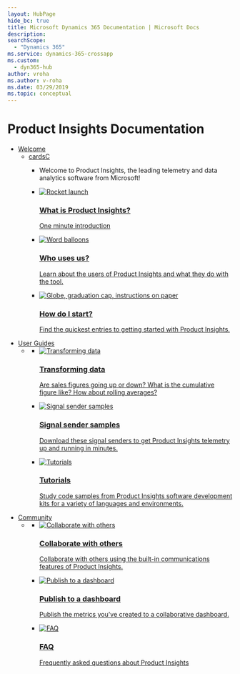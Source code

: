 ```yaml
---
layout: HubPage
hide_bc: true
title: Microsoft Dynamics 365 Documentation | Microsoft Docs
description: 
searchScope: 
  - "Dynamics 365"
ms.service: dynamics-365-crossapp
ms.custom: 
  - dyn365-hub
author: vroha
ms.author: v-roha
ms.date: 03/29/2019
ms.topic: conceptual
---
```

<div id="main" class="v2">
<div class="container">
    <h1>Product Insights Documentation</h1>
    <ul class="pivots">
        <li>
            <a href="#users">Welcome</a>
            <ul id="users">
                <li>
					<a href="#users-section">cardsC</a>
					<ul id="users-section" class="cardsC">
						<li>
							<div class="container intro">
								<p>Welcome to Product Insights, the leading telemetry and data analytics software from Microsoft!</p>
							</div>
						</li>
						<li>
							<a href="developers/quick-starts/what-is.md">
								<div class="cardSize">
									<div class="cardPadding">
										<div class="card">
											<div class="cardImageOuter">
												<div class="cardImage bgdAccent1">
													<img src="https://docs.microsoft.com/media/illustrations/bcs-user-management-add-customer-1.svg" alt="Rocket launch" data-linktype="external">
												</div>
											</div>
											<div class="cardText">
												<h3>What is Product Insights?</h3>
												<p>One minute introduction</p>
											</div>
										</div>
									</div>
								</div>
							</a>
						</li>
						<li>
							<a href="developers/quick-starts/who-uses.md">
								<div class="cardSize">
									<div class="cardPadding">
										<div class="card">
											<div class="cardImageOuter">
												<div class="cardImage bgdAccent1">
													<img src="https://docs.microsoft.com/media/illustrations/virtualization-hperv-server-community.svg" alt="Word balloons" data-linktype="external">
												</div>
											</div>
											<div class="cardText">
												<h3>Who uses us?</h3>
												<p>Learn about the users of Product Insights and what they do with the tool.</p>
											</div>
										</div>
									</div>
								</div>
							</a>
						</li>
						<li>
							<a href="developers/quick-starts/how-start.md">
								<div class="cardSize">
									<div class="cardPadding">
										<div class="card">
											<div class="cardImageOuter">
												<div class="cardImage bgdAccent1">
													<img src="https://docs.microsoft.com/media/illustrations/dynamics-training.svg" alt="Globe, graduation cap, instructions on paper" data-linktype="external">
												</div>
											</div>
											<div class="cardText">
												<h3>How do I start?</h3>
												<p>Find the quickest entries to getting started with Product Insights.</p>
											</div>
										</div>
									</div>
								</div>
							</a>
						</li>
					</ul>
                </li>
            </ul>
        </li>
        <li>
            <a href="#developers">User Guides</a>
            <ul id="developers">
                <li>
                    <a href="#dev-section"></a>
                    <ul id="dev-section" class="cardsC">
                        <li>
							<a href="developers/quick-starts/3_transform.md">
								<div class="cardSize">
									<div class="cardPadding">
										<div class="card">

<div class="cardImageOuter"><div class="cardImage bgdAccent1">
<img src="https://docs.microsoft.com/media/illustrations/team-services-agile-track.svg" alt="Transforming data" data-linktype="external"></div></div>
											<div class="cardText">
												<h3>Transforming data</h3>
												<p>Are sales figures going up or down? What is the cumulative figure like? How about rolling averages?</p>
											</div>
										</div>
									</div>
								</div>
							</a>
                        </li>
                        <li>
							<a href="developers/downloads/sdk-samples.md">
								<div class="cardSize">
									<div class="cardPadding">
										<div class="card">
<div class="cardImageOuter"><div class="cardImage bgdAccent1">
<img src="https://docs.microsoft.com/media/illustrations/sql-get-started-download.svg" alt="Signal sender samples" data-linktype="external"></div></div>
											<div class="cardText">
												<h3>Signal sender samples</h3>
												<p>Download these signal senders to get Product Insights telemetry up and running in minutes.</p>
											</div>
										</div>
									</div>
								</div>
							</a>							
                        </li>
                        <li>
							<a href="developers/downloads/tutorials/index.md">
								<div class="cardSize">
									<div class="cardPadding">
										<div class="card">
<div class="cardImageOuter"><div class="cardImage bgdAccent1">
<img src="https://docs.microsoft.com/media/illustrations/ms365enterprise-partner-resource-training-1.svg" alt="Tutorials" data-linktype="external"></div></div>
											<div class="cardText">
												<h3>Tutorials</h3>
												<p>Study code samples from Product Insights software development kits for a variety of languages and environments.</p>
											</div>
										</div>
									</div>
								</div>
							</a>							
                        </li>
                    </ul>
                </li>			
            </ul>
        </li>
        <li>
            <a href="#managers">Community</a>
            <ul id="managers">
                <li>
                    <a href="#man-section"></a>
                    <ul id="man-section" class="cardsC">
                        <li>
							<a href="developers/quick-starts/5_collaborate.md">
								<div class="cardSize">
									<div class="cardPadding">
										<div class="card">
<div class="cardImageOuter"><div class="cardImage bgdAccent1">
<img src="https://docs.microsoft.com/media/illustrations/biztalk-host-integration-popular-downloads.svg" alt="Collaborate with others" data-linktype="external"></div></div>
											<div class="cardText">
												<h3>Collaborate with others</h3>
												<p>Collaborate with others using the built-in communications features of Product Insights.</p>
											</div>
										</div>
									</div>
								</div>
							</a>
                        </li>
                        <li>
							<a href="developers/quick-starts/3_publish.md">
								<div class="cardSize">
									<div class="cardPadding">
										<div class="card">
<div class="cardImageOuter"><div class="cardImage bgdAccent1">
<img src="https://docs.microsoft.com/media/illustrations/system-center-virtual-machine.svg" alt="Publish to a dashboard" data-linktype="external"></div></div>
											<div class="cardText">
												<h3>Publish to a dashboard</h3>
												<p>Publish the metrics you've created to a collaborative dashboard.</p>
											</div>
										</div>
									</div>
								</div>
							</a>							
                        </li>
                        <li>
							<a href="developers/faq/index.md">
								<div class="cardSize">
									<div class="cardPadding">
										<div class="card">
<div class="cardImageOuter"><div class="cardImage bgdAccent1">
<img src="https://docs.microsoft.com/media/illustrations/bcs-partner-advanced-management-faq-2.svg" alt="FAQ" data-linktype="external"></div></div>
											<div class="cardText">
												<h3>FAQ</h3>
												<p>Frequently asked questions about Product Insights</p>
											</div>
										</div>
									</div>
								</div>
							</a>							
                        </li>
                    </ul>
                </li>			
            </ul>
        </li>		
    </ul>
</div>
